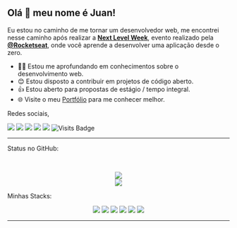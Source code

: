 ## Olá 👋 meu nome é Juan!
Eu estou no caminho de me tornar um desenvolvedor web, me encontrei nesse caminho após realizar a  **[Next Level Week](https://nextlevelweek.com/)**, evento realizado pela **[@Rocketseat](https://github.com/Rocketseat)**, onde você aprende a desenvolver uma aplicação desde o zero.

- 👨‍💻 Estou me aprofundando em conhecimentos sobre o desenvolvimento web.
- 😊 Estou disposto a contribuir em projetos de código aberto.
- 👍 Estou aberto para propostas de estágio / tempo integral.
- 🌐 Visite o meu [Portfólio](https://JuanVieiraPrado.github.io) para me conhecer melhor.

Redes sociais,

<p align = "center">

[<img src="https://img.shields.io/badge/twitter-%231DA1F2.svg?&style=for-the-badge&logo=twitter&logoColor=white" />](https://twitter.com/juanprado99) 
[<img src = "https://img.shields.io/badge/facebook-%231877F2.svg?&style=for-the-badge&logo=facebook&logoColor=white">](https://www.facebook.com/juan.prado.503)
[<img src ="https://img.shields.io/badge/portfolio-web-%23.svg?&style=for-the-badge&logo=&logoColor=white%22">]()
[<img src="https://img.shields.io/badge/linkedin-%230077B5.svg?&style=for-the-badge&logo=linkedin&logoColor=white" />](https://www.linkedin.com/in/juanvieiraprado/)
[<img src = "https://img.shields.io/badge/instagram-%23E4405F.svg?&style=for-the-badge&logo=instagram&logoColor=white">](https://www.instagram.com/juandark1999/?hl=pt-br)
![Visits Badge](https://badges.pufler.dev/visits/JuanVieiraPrado/JuanVieiraPrado?style=for-the-badge ) 

</p>

---
Status no GitHub: 

<br>

<p align = "center">
  <img src = "https://github-readme-stats.vercel.app/api?username=JuanVieiraPrado&show_icons=true">
  <br>
  <img src = "https://github-readme-stats.vercel.app/api/top-langs/?username=JuanVieiraPrado&layout=compact">
</p>

Minhas Stacks:

<p align = "center">
  <img src="https://img.shields.io/badge/HTML5%20-%23F05033.svg?&style=for-the-badge&logo=html5&logoColor=white"/> 
  <img src="https://img.shields.io/badge/-CSS3-blue?&style=for-the-badge&logo=css3"/>
  <img src="https://img.shields.io/badge/markdown-%23000000.svg?&style=for-the-badge&logo=markdown&logoColor=white"/> 
  <img src="https://img.shields.io/badge/-JavaScript-yellow?&style=for-the-badge&logo=javascript&logoColor=white"/>
  <img src="https://img.shields.io/badge/-C_Sharp-purple?&style=for-the-badge&logo=c-sharp&logoColor=white"/> 
  <img src="https://img.shields.io/badge/git%20-%23F05033.svg?&style=for-the-badge&logo=git&logoColor=white"/> 
</p>

---
